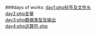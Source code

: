 ###days of works:
[day1:php标签及文件头](https://github.com/soontan/one/blob/master/day1:php%E6%A0%87%E7%AD%BE%E5%8F%8A%E6%96%87%E4%BB%B6%E5%A4%B4)  
[day2:php变量](https://github.com/soontan/allinone/blob/master/day2:php%E5%8F%98%E9%87%8F)  
[day3:php数据类型及输出](https://github.com/soontan/allinone/blob/master/day3:php%E6%95%B0%E6%8D%AE%E7%B1%BB%E5%9E%8B%E5%8F%8A%E8%BE%93%E5%87%BA)  
[day4:php运算符.php](https://github.com/soontan/allinone/blob/master/day4:php%E8%BF%90%E7%AE%97%E7%AC%A6.php)  
